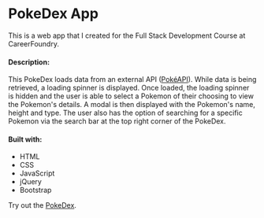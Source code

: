 # PokeDex App

This is a web app that I created for the Full Stack Development Course at CareerFoundry.

#### Description:

This PokeDex loads data from an external API \([PokéAPI](https://pokeapi.co)\). While data is being retrieved, a loading spinner is displayed. Once loaded, the loading spinner is hidden and the user is able to select a Pokemon of their choosing to view the Pokemon's details. A modal is then displayed with the Pokemon's name, height and type. The user also has the option of searching for a specific Pokemon via the search bar at the top right corner of the PokeDex.

#### Built with:

- HTML
- CSS
- JavaScript
- jQuery
- Bootstrap

Try out the [PokeDex](https://jbettmann.github.io/gourmet-mushroom-js-app/index.html).
